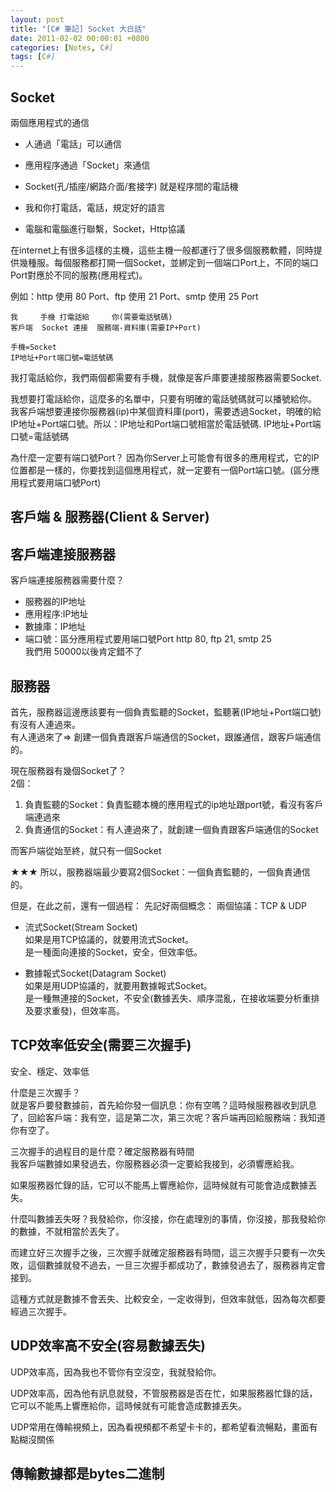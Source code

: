 ```yaml
---
layout: post
title: "[C# 筆記] Socket 大白話"
date: 2011-02-02 00:00:01 +0800
categories: [Notes, C#]
tags: [C#]
---
```


## Socket

兩個應用程式的通信 

- 人通過「電話」可以通信
- 應用程序通過「Socket」來通信
- Socket(孔/插座/網路介面/套接字) 就是程序間的電話機
    
- 我和你打電話，電話，規定好的語言
- 電腦和電腦進行聯繫，Socket，Http協議
    
在internet上有很多這樣的主機，這些主機一般都運行了很多個服務軟體，同時提供幾種服。每個服務都打開一個Socket，並綁定到一個端口Port上，不同的端口Port對應於不同的服務(應用程式)。
    
例如：http 使用 80 Port、ftp 使用 21 Port、smtp 使用 25 Port
  
```
我     手機 打電話給     你(需要電話號碼)
客戶端  Socket 連接  服務端-資料庫(需要IP+Port)

手機=Socket
IP地址+Port端口號=電話號碼
```

我打電話給你，我們兩個都需要有手機，就像是客戶庫要連接服務器需要Socket. 

我想要打電話給你，這麼多的名單中，只要有明確的電話號碼就可以播號給你。  
我客戶端想要連接你服務器(ip)中某個資料庫(port)，需要透過Socket，明確的給IP地址+Port端口號。所以：IP地址和Port端口號相當於電話號碼. IP地址+Port端口號=電話號碼
  
為什麼一定要有端口號Port？ 因為你Server上可能會有很多的應用程式，它的IP位置都是一樣的，你要找到這個應用程式，就一定要有一個Port端口號。(區分應用程式要用端口號Port)

## 客戶端 & 服務器(Client & Server)

## 客戶端連接服務器
客戶端連接服務器需要什麼？
- 服務器的IP地址
- 應用程序:IP地址
- 數據庫：IP地址
- 端口號：區分應用程式要用端口號Port
http 80, ftp 21, smtp 25  
我們用 50000以後肯定錯不了   



## 服務器
首先，服務器這邊應該要有一個負責監聽的Socket，監聽著(IP地址+Port端口號)有沒有人連過來。  
有人連過來了=> 創建一個負責跟客戶端通信的Socket，跟誰通信，跟客戶端通信的。  
    
現在服務器有幾個Socket了？  
2個：  
1. 負責監聽的Socket：負責監聽本機的應用程式的ip地址跟port號，看沒有客戶端連過來
2. 負責通信的Socket：有人連過來了，就創建一個負責跟客戶端通信的Socket    

而客戶端從始至終，就只有一個Socket    


★★★ 所以，服務器端最少要寫2個Socket：一個負責監聽的，一個負責通信的。    


但是，在此之前，還有一個過程：
先記好兩個概念：
兩個協議：TCP & UDP
- 流式Socket(Stream Socket)  
如果是用TCP協議的，就要用流式Socket。  
是一種面向連接的Socket，安全，但效率低。  

- 數據報式Socket(Datagram Socket)  
如果是用UDP協議的，就要用數據報式Socket。  
是一種無連接的Socket，不安全(數據丟失、順序混亂，在接收端要分析重排及要求重發)，但效率高。


## TCP效率低安全(需要三次握手)    
安全、穩定、效率低    

什麼是三次握手？  
就是客戶要發數據前，首先給你發一個訊息：你有空嗎？這時候服務器收到訊息了，回給客戶端：我有空，這是第二次，第三次呢？客戶端再回給服務端：我知道你有空了。
     
三次握手的過程目的是什麼？確定服務器有時間     
我客戶端數據如果發過去，你服務器必須一定要給我接到，必須響應給我。 

如果服務器忙錄的話，它可以不能馬上響應給你，這時候就有可能會造成數據丟失。    

什麼叫數據丟失呀？我發給你，你沒接，你在處理別的事情，你沒接，那我發給你的數據，不就相當於丟失了。     

而建立好三次握手之後，三次握手就確定服務器有時間，這三次握手只要有一次失敗，這個數據就發不過去，一旦三次握手都成功了，數據發過去了，服務器肯定會接到。

這種方式就是數據不會丟失、比較安全，一定收得到，但效率就低，因為每次都要經過三次握手。


## UDP效率高不安全(容易數據丟失)
 
UDP效率高，因為我也不管你有空沒空，我就發給你。    

UDP效率高，因為他有訊息就發，不管服務器是否在忙，如果服務器忙錄的話，它可以不能馬上響應給你，這時候就有可能會造成數據丟失。    

UDP常用在傳輸視頻上，因為看視頻都不希望卡卡的，都希望看流暢點，畫面有點糊沒關係

    
## 傳輸數據都是bytes二進制    